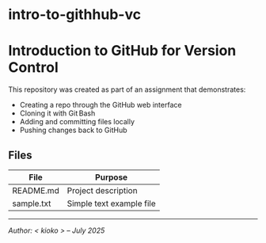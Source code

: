 # intro-to-githhub-vc
# Introduction to GitHub for Version Control

This repository was created as part of an assignment that demonstrates:

- Creating a repo through the GitHub web interface  
- Cloning it with Git Bash  
- Adding and committing files locally  
- Pushing changes back to GitHub  

## Files

| File         | Purpose                    |
|--------------|---------------------------|
| README.md    | Project description       |
| sample.txt   | Simple text example file  |

---

*Author: < kioko > – July 2025*
